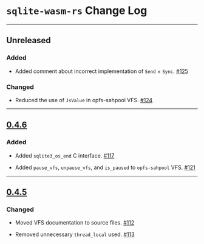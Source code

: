 # `sqlite-wasm-rs` Change Log
--------------------------------------------------------------------------------

## Unreleased

### Added

* Added comment about incorrect implementation of `Send` + `Sync`.
  [#125](https://github.com/Spxg/sqlite-wasm-rs/pull/125)

### Changed

* Reduced the use of `JsValue` in opfs-sahpool VFS.
  [#124](https://github.com/Spxg/sqlite-wasm-rs/pull/124)

--------------------------------------------------------------------------------

## [0.4.6](https://github.com/Spxg/sqlite-wasm-rs/compare/0.4.5...0.4.6)

### Added

* Added `sqlite3_os_end` C interface.
  [#117](https://github.com/Spxg/sqlite-wasm-rs/pull/117)

* Added `pause_vfs`, `unpause_vfs`, and `is_paused` to `opfs-sahpool` VFS.
  [#121](https://github.com/Spxg/sqlite-wasm-rs/pull/121)

--------------------------------------------------------------------------------

## [0.4.5](https://github.com/Spxg/sqlite-wasm-rs/compare/0.4.4...0.4.5)

### Changed

* Moved VFS documentation to source files.
  [#112](https://github.com/Spxg/sqlite-wasm-rs/pull/112)

* Removed unnecessary `thread_local` used.
  [#113](https://github.com/Spxg/sqlite-wasm-rs/pull/113)
